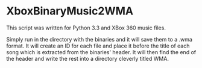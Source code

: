# XboxBinaryMusic2WMA

This script was written for Python 3.3 and XBox 360 music files.

Simply run in the directory with the binaries and it will save them to a .wma format.
It will create an ID for each file and place it before the title of each song which is extracted from the binaries' header.
It will then find the end of the header and write the rest into a directory cleverly titled WMA.
